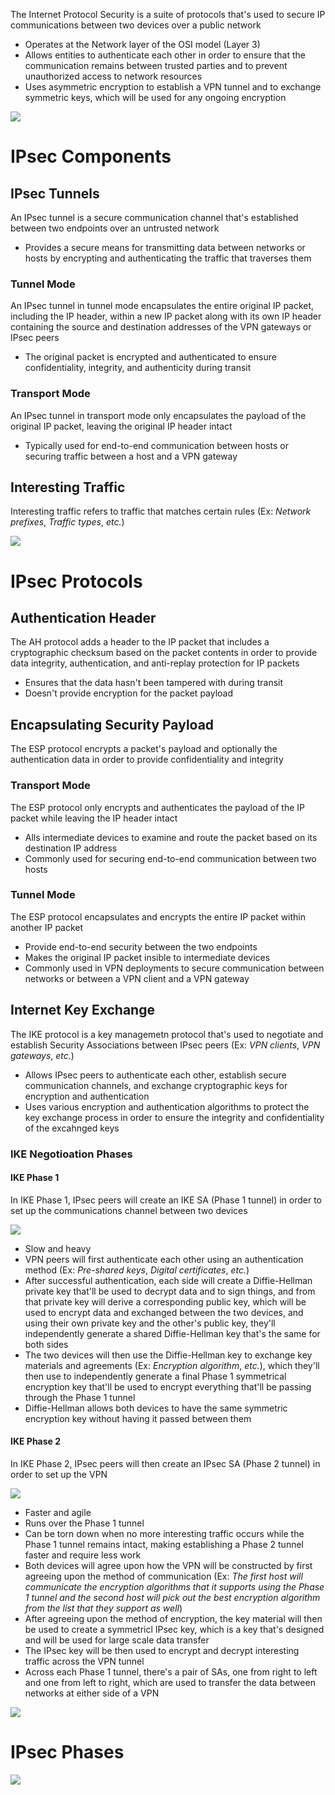 The Internet Protocol Security is a suite of protocols that's used to secure IP communications between two devices over a public network

* Operates at the Network layer of the OSI model (Layer 3)
* Allows entities to authenticate each other in order to ensure that the communication remains between trusted parties and to prevent unauthorized access to network resources
* Uses asymmetric encryption to establish a VPN tunnel and to exchange symmetric keys, which will be used for any ongoing encryption

![](https://github.com/JonmarCorpuz/SecondBrain/blob/main/Assets/Whitespace.png)

# IPsec Components

## IPsec Tunnels

An IPsec tunnel is a secure communication channel that's established between two endpoints over an untrusted network

* Provides a secure means for transmitting data between networks or hosts by encrypting and authenticating the traffic that traverses them

### Tunnel Mode

An IPsec tunnel in tunnel mode encapsulates the entire original IP packet, including the IP header, within a new IP packet along with its own IP header containing the source and destination addresses of the VPN gateways or IPsec peers

* The original packet is encrypted and authenticated to ensure confidentiality, integrity, and authenticity during transit

### Transport Mode

An IPsec tunnel in transport mode only encapsulates the payload of the original IP packet, leaving the original IP header intact

* Typically used for end-to-end communication between hosts or securing traffic between a host and a VPN gateway

## Interesting Traffic

Interesting traffic refers to traffic that matches certain rules (Ex: *Network prefixes*, *Traffic types*, *etc.*)

![](https://github.com/JonmarCorpuz/SecondBrain/blob/main/Assets/Whitespace.png)

# IPsec Protocols

## Authentication Header

The AH protocol adds a header to the IP packet that includes a cryptographic checksum based on the packet contents in order to provide data integrity, authentication, and anti-replay protection for IP packets

* Ensures that the data hasn't been tampered with during transit
* Doesn't provide encryption for the packet payload

## Encapsulating Security Payload

The ESP protocol encrypts a packet's payload and optionally the authentication data in order to provide confidentiality and integrity

### Transport Mode

The ESP protocol only encrypts and authenticates the payload of the IP packet while leaving the IP header intact

* Alls intermediate devices to examine and route the packet based on its destination IP address
* Commonly used for securing end-to-end communication between two hosts

### Tunnel Mode

The ESP protocol encapsulates and encrypts the entire IP packet within another IP packet

* Provide end-to-end security between the two endpoints
* Makes the original IP packet insible to intermediate devices
* Commonly used in VPN deployments to secure communication between networks or between a VPN client and a VPN gateway

## Internet Key Exchange

The IKE protocol is a key managemetn protocol that's used to negotiate and establish Security Associations between IPsec peers (Ex: *VPN clients*, *VPN gateways*, *etc.*)

* Allows IPsec peers to authenticate each other, establish secure communication channels, and exchange cryptographic keys for encryption and authentication
* Uses various encryption and authentication algorithms to protect the key exchange process in order to ensure the integrity and confidentiality of the excahnged keys

### IKE Negotioation Phases

#### IKE Phase 1 

In IKE Phase 1, IPsec peers will create an IKE SA (Phase 1 tunnel) in order to set up the communications channel between two devices

![](https://github.com/JonmarCorpuz/SecondBrain/blob/main/Assets/dfdgsgdgsgdsgddddfsdfdsfdsfdasfsadf.png)

* Slow and heavy
* VPN peers will first authenticate each other using an authentication method (Ex: *Pre-shared keys*, *Digital certificates*, *etc.*)
* After successful authentication, each side will create a Diffie-Hellman private key that'll be used to decrypt data and to sign things, and from that private key will derive a corresponding public key, which will be used to encrypt data and exchanged between the two devices, and using their own private key and the other's public key, they'll independently generate a shared Diffie-Hellman key that's the same for both sides
* The two devices will then use the Diffie-Hellman key to exchange key materials and agreements (Ex: *Encryption algorithm*, *etc.*), which they'll then use to independently generate a final Phase 1 symmetrical encryption key that'll be used to encrypt everything that'll be passing through the Phase 1 tunnel
* Diffie-Hellman allows both devices to have the same symmetric encryption key without having it passed between them

#### IKE Phase 2 

In IKE Phase 2, IPsec peers will then create an IPsec SA (Phase 2 tunnel) in order to set up the VPN

![](https://github.com/JonmarCorpuz/SecondBrain/blob/main/Assets/hfghdfggjhdfhvhrdgsdgursdhrejftjhtjt.png)

* Faster and agile
* Runs over the Phase 1 tunnel
* Can be torn down when no more interesting traffic occurs while the Phase 1 tunnel remains intact, making establishing a Phase 2 tunnel faster and require less work
* Both devices will agree upon how the VPN will be constructed by first agreeing upon the method of communication (Ex: *The first host will communicate the encryption algorithms that it supports using the Phase 1 tunnel and the second host will pick out the best encryption algorithm from the list that they support as well*)
* After agreeing upon the method of encryption, the key material will then be used to create a symmetricl IPsec key, which is a key that's designed and will be used for large scale data transfer
* The IPsec key will be then used to encrypt and decrypt interesting traffic across the VPN tunnel
* Across each Phase 1 tunnel, there's a pair of SAs, one from right to left and one from left to right, which are used to transfer the data between networks at either side of a VPN

![](https://github.com/JonmarCorpuz/SecondBrain/blob/main/Assets/Whitespace.png)

# IPsec Phases

![](https://github.com/JonmarCorpuz/SecondBrain/blob/main/Assets/dfghfhdfhddfhgsdgsdgewggwer.gif)
